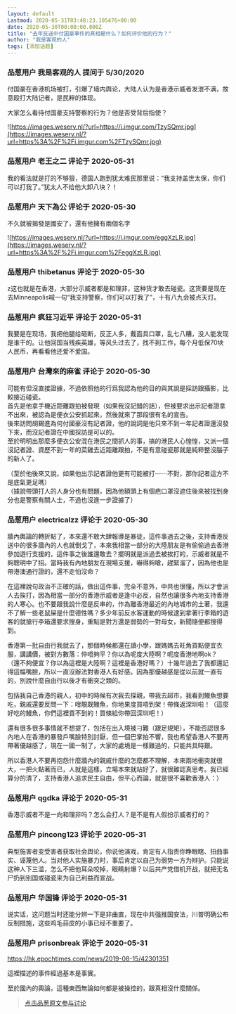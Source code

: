 ```yaml
---
layout: default
Lastmod: 2020-05-31T03:48:23.105476+00:00
date: 2020-05-30T00:00:00.000Z
title: "去年反送中付国豪事件的真相是什么？如何评价他的行为？"
author: "我是客观的人"
tags: [添加话题]
---
```



### 品葱用户 **我是客观的人** 提问于 5/30/2020
    
付国豪在香港机场被打，引爆了墙内舆论，大陆人认为是香港示威者发泄不满，故意殴打大陆记者，是民粹的体现。  
  
大家怎么看待付国豪支持警察的行为？他是否受背后指使？  
  
![https://images.weserv.nl/?url=https://i.imgur.com/TzySQmr.jpg](https://images.weserv.nl/?url=https%3A%2F%2Fi.imgur.com%2FTzySQmr.jpg)
    
                

### 品葱用户 **老王之二** 评论于 2020-05-31
        
我的看法就是打的不够狠，德国人跑到犹太难民那里说：“我支持盖世太保，你们可以打我了。”犹太人不给他大卸八块？！
        
                

### 品葱用户 **天下為公** 评论于 2020-05-30
        
不久就被揭發是國安了，還有他擁有兩個名字  
  
![https://images.weserv.nl/?url=https://i.imgur.com/eggXzLR.jpg](https://images.weserv.nl/?url=https%3A%2F%2Fi.imgur.com%2FeggXzLR.jpg)
        
                

### 品葱用户 **thibetanus** 评论于 2020-05-30
        
z这也就是在香港，大部分示威者都是和理非，这种货才敢去碰瓷。这货要是现在去Minneapolis喊一句“我支持警察，你们可以打我了”，十有八九会被点天灯。
        
                

### 品葱用户 **疯狂习近平** 评论于 2020-05-31
        
我要是在现场，我把他腿给砸断，反正人多，戴面具口罩，乱七八糟，没人能发现是谁干的。让他回国当残疾英雄，等风头过去了，找不到工作，每个月低保70块人民币，再看看他还爱不爱国。
        
                

### 品葱用户 **台灣來的麻雀** 评论于 2020-05-30
        
可能有但沒直接證據，不過依照他的行爲我認為他的目的與其說是採訪跟攝影，比較接近碰瓷。  
首先是他拿手機近距離跟拍被發現（如果我沒記錯的話），但被要求出示記者證拿不出來，被認為是便衣公安抓起來，然後就來了那段很有名的宣告。  
後來訪問胡錫進為何付國豪沒有記者證，他的說詞是他只來不到一年記者證還沒發下來，而沒記者證在中國採訪是可以的。  
至於明明出那麼多便衣公安混在港民之間抓人的事，搞的港民人心惶惶，又派一個沒記者證、資歷不到一年的菜雞去近距離跟拍，不是有意碰瓷那就是純粹整沒腦子的新人了。  
  
（至於他後來又說，如果他出示記者證他更有可能被打⋯⋯不對，那你記者這方不是底氣更足嗎）  
（據說帶頭打人的人身分也有問題，因為他額頭上有個疤口罩沒遮住後來被找到身分也是警察有關人士，不過也沒進一步證據了）
        
                

### 品葱用户 **electricalzz** 评论于 2020-05-30
        
牆內輿論的轉折點了，本來還不敢大肆報導是暴徒，這件事過去之後，支持香港反送中的很多牆內的人也就倒戈了，本來我相當一部分的大陸朋友是有偷偷過去香港參加遊行支援的，這件事之後誰還敢去？擺明就是派過去被挨打的，示威者就是不夠聰明中了招。當時我有內地朋友在現場支援，嚇得夠嗆，趕緊溜了，因為他也是帶港澳通行證的，還不走怕沒命？  
  
在這裡說句政治不正確的話，做出這件事，完全不意外，中共也很懂，所以才會派人去挨打，因為相當一部分的香港示威者是逢中必反，自然也讓很多內地支持香港的人寒心。也不要跟我說什麼是反串的，作為離香港最近的內地城市的土著，我還不了解一些老鼠屎是什麼德性嗎？多少年前反水客運動的時候逮到拿著行李箱的遊客的就搶行李箱還要求搜身，重點是對方還是弱勢的一對母女，新聞隨便都搜得到。  
  
香港第一批自由行我就去了，那個時候都還在讀小學，跟媽媽去旺角買點便宜衣服，講講價，被對方數落：仲唔夠平？你以為呢度大陸啊？呢度香港地啊ok？（還不夠便宜？你以為這裡是大陸啊？這裡是香港好嗎？）十幾年過去了我都還記得這幅嘴臉，所以一直沒辦法對香港人有好感。因為那優越感是從以前就一直有的，別說什麼自由行以後才有衝突之類的。  
  
包括我自己香港的親人，初中的時候有次我去探親，帶我去超市，我看到鰻魚想要吃，親戚還要反問一下：咁靚既鰻魚，你地果度買唔到架！帶條返深圳啦！（這麼好吃的鰻魚，你們這裡買不到的！買條給你帶回深圳吧！）  
  
還有很多很多事情就不想提了，包括在出入境被刁難（跟足規矩），不能否認很多內地人在香港的暴發戶嘴臉特別討厭，但一個巴掌拍不響，我也希望香港人不要再帶著優越感了，現在一國一制了，大家的處境是一樣難過的，只能共具時艱。  
  
所以香港人不要再抱怨什麼牆內的親戚什麼的怎麼都不理解，本來兩地衝突就很大，一把火點著而已，人就是這樣，立場本來就站好了，就很難認真思考。我已經算分的清了，支持香港人追求民主自由，但平心而論，就是很不喜歡香港人：）
        
                

### 品葱用户 **qgdka** 评论于 2020-05-31
        
香港示威者不是一向和理非吗？怎么会打人？是不是有人假扮示威者打的？
        
                

### 品葱用户 **pincong123** 评论于 2020-05-31
        
典型施害者变受害者获取社会舆论，你说他演戏，肯定有人指责你睁眼瞎、扭曲事实、诬蔑他人。当对他人实施暴力时，事后肯定以自己为弱势一方为辩护。只能说这种人下三滥，怎么不把他耳朵咬掉，眼睛射爆？以后共产党借机开战，就把无名尸扔到别国或碰瓷来为自己利益而宣战。
        
                

### 品葱用户 **华国锋** 评论于 2020-05-31
        
说实话，这问题当时还能分辨一下是非曲直，现在中共强推国安法，川普明确公布反制措施，这些鸡毛蒜皮的小事已经不重要了。
        
                

### 品葱用户 **prisonbreak** 评论于 2020-05-31
        
https://hk.epochtimes.com/news/2019-08-15/42301351  
  
這裡描述的事件經過基本是事實。  
  
至於國內的輿論，這種東西無論如何都是被操控的，跟真相沒什麼關係。
        
                





> [点击品葱原文参与讨论](https://pincong.rocks/question/26367)

